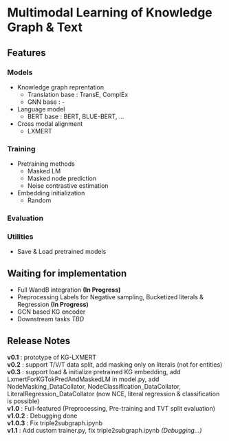 # Multimodal Learning of Knowledge Graph & Text

## Features

### Models
+ Knowledge graph reprentation
  + Translation base : TransE, ComplEx
  + GNN base : -
+ Language model
  + BERT base : BERT, BLUE-BERT, ...
+ Cross modal alignment
  + LXMERT

### Training
+ Pretraining methods
  + Masked LM 
  + Masked node prediction
  + Noise contrastive estimation
+ Embedding initialization
  + Random

### Evaluation

### Utilities
+ Save & Load pretrained models

## Waiting for implementation
+ Full WandB integration __(In Progress)__
+ Preprocessing Labels for Negative sampling, Bucketized literals & Regression __(In Progress)__
+ GCN based KG encoder
+ Downstream tasks _TBD_

## Release Notes
__v0.1__ : prototype of KG-LXMERT\
__v0.2__ : support T/V/T data split, add masking only on literals (not for entities)\
__v0.3__ : support load & initialize pretrained KG embedding, add LxmertForKGTokPredAndMaskedLM in model.py, add NodeMasking_DataCollator, NodeClassification_DataCollator, LiteralRegression_DataCollator (now NCE, literal regression & classification is possible)\
__v1.0__ : Full-featured (Preprocessing, Pre-training and TVT split evaluation)\
__v1.0.2__ : Debugging done\
__v1.0.3__ : Fix triple2subgraph.ipynb\
__v1.1__ : Add custom trainer.py, fix triple2subgraph.ipynb _(Debugging...)_
